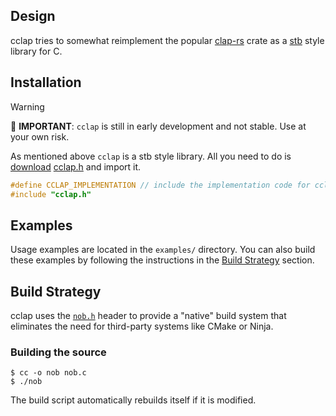 ## Design

cclap tries to somewhat reimplement the popular [clap-rs](https://github.com/clap-rs/clap) crate as a [stb](https://github.com/nothings/stb) style library for C.

## Installation

> [!WARNING]
> :red_circle: **IMPORTANT**: `cclap` is still in early development and not stable. Use at your own risk.

As mentioned above `cclap` is a stb style library. All you need to do is <a href="https://raw.githubusercontent.com/Flokkq/cclap/main/cclap.h" download>download</a> [cclap.h](cclap.h) and import it.

```c
#define CCLAP_IMPLEMENTATION // include the implementation code for cclap
#include "cclap.h"
```

## Examples

Usage examples are located in the `examples/` directory. You can also build these examples by following the instructions in the [Build Strategy](#build-strategy) section.

## Build Strategy

cclap uses the [`nob.h`](https://github.com/tsoding/nob.h) header to provide a "native" build system that eliminates the need for third-party systems like CMake or Ninja.

### Building the source

```console
$ cc -o nob nob.c
$ ./nob
```

The build script automatically rebuilds itself if it is modified.
